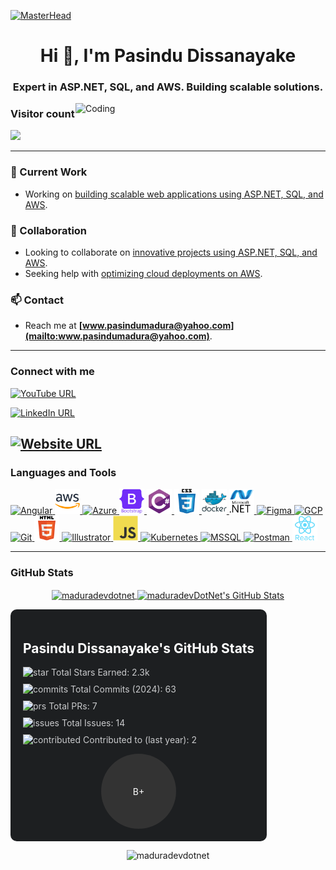 [![MasterHead](https://camo.githubusercontent.com/0493a4742c3429766be402cdfb8e4a976fba18e6368c7920b9aa83ff777371d6/68747470733a2f2f7777772e736576656e73746172776562736f6c7574696f6e732e636f6d2f77702d636f6e74656e742f7468656d65732f736576656e737461722f696d672f62616e6e65722d62672e676966)](https://rishavchanda.io)

<h1 align="center">Hi 👋, I'm Pasindu Dissanayake</h1>
<h3 align="center">Expert in ASP.NET, SQL, and AWS. Building scalable solutions.</h3>

<img align="right" alt="Coding" width="400" src="https://media.licdn.com/dms/image/D4D12AQHGG4J6b6OmyQ/article-cover_image-shrink_720_1280/0/1709674937953?e=2147483647&v=beta&t=D46aQMTStnlCf7s6GPq67PFXzmWSTtPoQRtH60tacuo">

### Visitor count
<img src="https://profile-counter.glitch.me/bhrugen/count.svg" />

------
### 🔭 Current Work
- Working on [building scalable web applications using ASP.NET, SQL, and AWS](https://github.com/maduradevDotNet/Mango_Pos.git).

### 👯 Collaboration
- Looking to collaborate on [innovative projects using ASP.NET, SQL, and AWS](https://github.com/maduradevDotNet/Mango_Pos.git).
- Seeking help with [optimizing cloud deployments on AWS](https://github.com/maduradevDotNet/Mango_Pos.git).

### 📫 Contact
- Reach me at **[www.pasindumadura@yahoo.com](mailto:www.pasindumadura@yahoo.com)**.

---

### Connect with me
[![YouTube URL](https://img.shields.io/static/v1?color=red&label=youtube&logo=youtube&logoColor=white&style=for-the-badge&message=Subscribe)](https://www.youtube.com/@PasinduLifeStories-Vlogs)

[![LinkedIn URL](https://img.shields.io/static/v1?color=blue&label=linkedin&logo=linkedin&logoColor=white&style=for-the-badge&message=Connect)](https://www.linkedin.com/in/pasindu-dissanayake-297706178/)

[![Website URL](https://img.shields.io/static/v1?color=green&label=VivoProNet&logo=website&logoColor=white&style=for-the-badge&message=Browse)](https://vivopronet.blogspot.com/)
---

### Languages and Tools
<p align="left">
  <a href="https://angular.io" target="_blank" rel="noreferrer">
    <img src="https://angular.io/assets/images/logos/angular/angular.svg" alt="Angular" width="40" height="40"/>
  </a>
  <a href="https://aws.amazon.com" target="_blank" rel="noreferrer">
    <img src="https://raw.githubusercontent.com/devicons/devicon/master/icons/amazonwebservices/amazonwebservices-original-wordmark.svg" alt="AWS" width="40" height="40"/>
  </a>
  <a href="https://azure.microsoft.com/en-in/" target="_blank" rel="noreferrer">
    <img src="https://www.vectorlogo.zone/logos/microsoft_azure/microsoft_azure-icon.svg" alt="Azure" width="40" height="40"/>
  </a>
  <a href="https://getbootstrap.com" target="_blank" rel="noreferrer">
    <img src="https://raw.githubusercontent.com/devicons/devicon/master/icons/bootstrap/bootstrap-plain-wordmark.svg" alt="Bootstrap" width="40" height="40"/>
  </a>
  <a href="https://www.w3schools.com/cs/" target="_blank" rel="noreferrer">
    <img src="https://raw.githubusercontent.com/devicons/devicon/master/icons/csharp/csharp-original.svg" alt="C#" width="40" height="40"/>
  </a>
  <a href="https://www.w3schools.com/css/" target="_blank" rel="noreferrer">
    <img src="https://raw.githubusercontent.com/devicons/devicon/master/icons/css3/css3-original-wordmark.svg" alt="CSS3" width="40" height="40"/>
  </a>
  <a href="https://www.docker.com/" target="_blank" rel="noreferrer">
    <img src="https://raw.githubusercontent.com/devicons/devicon/master/icons/docker/docker-original-wordmark.svg" alt="Docker" width="40" height="40"/>
  </a>
  <a href="https://dotnet.microsoft.com/" target="_blank" rel="noreferrer">
    <img src="https://raw.githubusercontent.com/devicons/devicon/master/icons/dot-net/dot-net-original-wordmark.svg" alt="DotNet" width="40" height="40"/>
  </a>
  <a href="https://www.figma.com/" target="_blank" rel="noreferrer">
    <img src="https://www.vectorlogo.zone/logos/figma/figma-icon.svg" alt="Figma" width="40" height="40"/>
  </a>
  <a href="https://cloud.google.com" target="_blank" rel="noreferrer">
    <img src="https://www.vectorlogo.zone/logos/google_cloud/google_cloud-icon.svg" alt="GCP" width="40" height="40"/>
  </a>
  <a href="https://git-scm.com/" target="_blank" rel="noreferrer">
    <img src="https://www.vectorlogo.zone/logos/git-scm/git-scm-icon.svg" alt="Git" width="40" height="40"/>
  </a>
  <a href="https://www.w3.org/html/" target="_blank" rel="noreferrer">
    <img src="https://raw.githubusercontent.com/devicons/devicon/master/icons/html5/html5-original-wordmark.svg" alt="HTML5" width="40" height="40"/>
  </a>
  <a href="https://www.adobe.com/in/products/illustrator.html" target="_blank" rel="noreferrer">
    <img src="https://www.vectorlogo.zone/logos/adobe_illustrator/adobe_illustrator-icon.svg" alt="Illustrator" width="40" height="40"/>
  </a>
  <a href="https://developer.mozilla.org/en-US/docs/Web/JavaScript" target="_blank" rel="noreferrer">
    <img src="https://raw.githubusercontent.com/devicons/devicon/master/icons/javascript/javascript-original.svg" alt="JavaScript" width="40" height="40"/>
  </a>
  <a href="https://kubernetes.io" target="_blank" rel="noreferrer">
    <img src="https://www.vectorlogo.zone/logos/kubernetes/kubernetes-icon.svg" alt="Kubernetes" width="40" height="40"/>
  </a>
  <a href="https://www.microsoft.com/en-us/sql-server" target="_blank" rel="noreferrer">
    <img src="https://www.svgrepo.com/show/303229/microsoft-sql-server-logo.svg" alt="MSSQL" width="40" height="40"/>
  </a>
  <a href="https://postman.com" target="_blank" rel="noreferrer">
    <img src="https://www.vectorlogo.zone/logos/getpostman/getpostman-icon.svg" alt="Postman" width="40" height="40"/>
  </a>
  <a href="https://reactjs.org/" target="_blank" rel="noreferrer">
    <img src="https://raw.githubusercontent.com/devicons/devicon/master/icons/react/react-original-wordmark.svg" alt="React" width="40" height="40"/>
  </a>
</p>

---

### GitHub Stats

<p align="center">
  <a href="https://github.com/maduradevDotNet/maduradevDotNet">
    <img align="center" src="https://github-readme-stats.vercel.app/api/top-langs?username=maduradevdotnet&show_icons=true&locale=en&layout=compact&bg_color=000000&text_color=ffffff" alt="maduradevdotnet" />
  </a>
  <a href="https://github.com/maduradevDotNet/maduradevDotNet">
    <img align="center" src="https://github-readme-stats.vercel.app/api?username=maduradevDotNet&show_icons=true&line_height=27&count_private=true&title_color=ffffff&text_color=c9cacc&icon_color=2bbc8a&bg_color=1d1f21" alt="maduradevDotNet's GitHub Stats" />
  </a>




  <p align="center">
  <div style="background-color: #1d1f21; color: #c9cacc; padding: 20px; border-radius: 10px; display: inline-block;">
    <h2 style="color: #ffffff;">Pasindu Dissanayake's GitHub Stats</h2>
    <ul style="list-style: none; padding: 0;">
      <li style="margin-bottom: 10px;">
        <img src="https://github.githubassets.com/images/icons/emoji/unicode/2b50.png" alt="star" width="20" height="20">
        Total Stars Earned: 2.3k
      </li>
      <li style="margin-bottom: 10px;">
        <img src="https://github.githubassets.com/images/icons/emoji/unicode/1f4c8.png" alt="commits" width="20" height="20">
        Total Commits (2024): 63
      </li>
      <li style="margin-bottom: 10px;">
        <img src="https://github.githubassets.com/images/icons/emoji/unicode/1f528.png" alt="prs" width="20" height="20">
        Total PRs: 7
      </li>
      <li style="margin-bottom: 10px;">
        <img src="https://github.githubassets.com/images/icons/emoji/unicode/1f6a8.png" alt="issues" width="20" height="20">
        Total Issues: 14
      </li>
      <li style="margin-bottom: 10px;">
        <img src="https://github.githubassets.com/images/icons/emoji/unicode/1f4bb.png" alt="contributed" width="20" height="20">
        Contributed to (last year): 2
      </li>
    </ul>
    <div style="display: flex; justify-content: center;">
      <div style="background-color: #333333; color: #ffffff; padding: 20px; border-radius: 50%; width: 80px; height: 80px; display: flex; justify-content: center; align-items: center;">
        B+
      </div>
    </div>
  </div>
</p>

</p>



<p align="center">
  <img src="https://github-readme-streak-stats.herokuapp.com/?user=maduradevdotnet&" alt="maduradevdotnet" />
</p>
